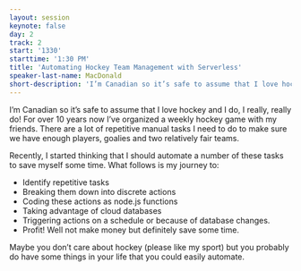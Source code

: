 ```yaml
---
layout: session
keynote: false
day: 2
track: 2
start: '1330'
starttime: '1:30 PM'
title: 'Automating Hockey Team Management with Serverless'
speaker-last-name: MacDonald
short-description: 'I’m Canadian so it’s safe to assume that I love hockey and I do. For over 10 years now I’ve organized a weekly hockey game with my friends. There are a lot of repetitive manual tasks needed to manage the game. Join me on my journey to completely automate the process using Node.js and Serverless.'
---
```


I’m Canadian so it’s safe to assume that I love hockey and I do, I really, really do! For over 10 years now I’ve organized a weekly hockey game with my friends. There are a lot of repetitive manual tasks I need to do to make sure we have enough players, goalies and two relatively fair teams.

Recently, I started thinking that I should automate a number of these tasks to save myself some time. What follows is my journey to:

- Identify repetitive tasks
- Breaking them down into discrete actions
- Coding these actions as node.js functions
- Taking advantage of cloud databases
- Triggering actions on a schedule or because of database changes.
- Profit! Well not make money but definitely save some time.

Maybe you don’t care about hockey (please like my sport) but you probably do have some things in your life that you could easily automate.
